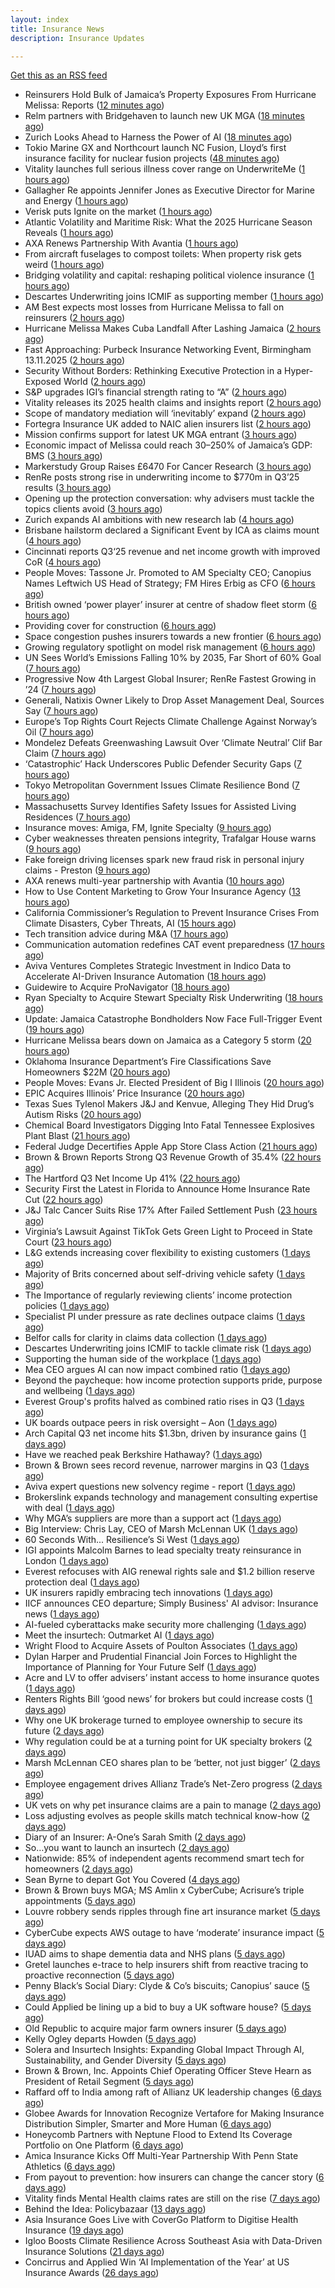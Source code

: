 ```yaml
---
layout: index
title: Insurance News
description: Insurance Updates

---
```


[Get this as an RSS feed](/insurance.rss)

<!-- news_marker starts -->
- Reinsurers Hold Bulk of Jamaica’s Property Exposures From Hurricane Melissa: Reports ([12 minutes ago](https://www.insurancejournal.com/news/international/2025/10/29/845509.htm))
- Relm partners with Bridgehaven to launch new UK MGA ([18 minutes ago](https://www.reinsurancene.ws/relm-partners-with-bridgehaven-to-launch-new-uk-mga/))
- Zurich Looks Ahead to Harness the Power of AI ([18 minutes ago](https://insurance-edge.net/2025/10/29/zurich-looks-ahead-to-harness-the-power-of-ai/))
- Tokio Marine GX and Northcourt launch NC Fusion, Lloyd’s first insurance facility for nuclear fusion projects ([48 minutes ago](https://www.reinsurancene.ws/tokio-marine-gx-and-northcourt-launch-nc-fusion-lloyds-first-insurance-facility-for-nuclear-fusion-projects/))
- Vitality launches full serious illness cover range on UnderwriteMe ([1 hours ago](https://ifamagazine.com/vitality-launches-full-serious-illness-cover-range-on-underwriteme/))
- Gallagher Re appoints Jennifer Jones as Executive Director for Marine and Energy ([1 hours ago](https://www.reinsurancene.ws/gallagher-re-appoints-jennifer-jones-as-executive-director-for-marine-and-energy/))
- Verisk puts Ignite on the market ([1 hours ago](https://www.postonline.co.uk/news/7959286/verisk-puts-ignite-on-the-market))
- Atlantic Volatility and Maritime Risk: What the 2025 Hurricane Season Reveals ([1 hours ago](https://insurance-edge.net/2025/10/29/atlantic-volatility-and-maritime-risk-what-the-2025-hurricane-season-reveals/))
- AXA Renews Partnership With Avantia ([1 hours ago](https://insurance-edge.net/2025/10/29/axa-renews-partnership-with-avantia/))
- From aircraft fuselages to compost toilets: When property risk gets weird ([1 hours ago](https://www.insurancebusinessmag.com/uk/news/property-insurance/from-aircraft-fuselages-to-compost-toilets-when-property-risk-gets-weird-554699.aspx))
- Bridging volatility and capital: reshaping political violence insurance ([1 hours ago](https://www.insurancebusinessmag.com/uk/news/breaking-news/bridging-volatility-and-capital-reshaping-political-violence-insurance-554695.aspx))
- Descartes Underwriting joins ICMIF as supporting member ([1 hours ago](https://www.reinsurancene.ws/descartes-underwriting-joins-icmif-as-supporting-member/))
- AM Best expects most losses from Hurricane Melissa to fall on reinsurers ([2 hours ago](https://www.reinsurancene.ws/am-best-expects-most-losses-from-hurricane-melissa-to-fall-on-reinsurers/))
- Hurricane Melissa Makes Cuba Landfall After Lashing Jamaica ([2 hours ago](https://www.insurancejournal.com/news/international/2025/10/29/845503.htm))
- Fast Approaching: Purbeck Insurance Networking Event, Birmingham 13.11.2025 ([2 hours ago](https://insurance-edge.net/2025/10/29/fast-approaching-purbeck-insurance-networking-event-birmingham-13-11-2025/))
- Security Without Borders: Rethinking Executive Protection in a Hyper-Exposed World ([2 hours ago](https://insurance-edge.net/2025/10/29/security-without-borders-rethinking-executive-protection-in-a-hyper-exposed-world/))
- S&P upgrades IGI’s financial strength rating to “A” ([2 hours ago](https://www.reinsurancene.ws/sp-upgrades-igis-financial-strength-rating-to-a/))
- Vitality releases its 2025 health claims and insights report ([2 hours ago](https://ifamagazine.com/vitality-releases-its-2025-health-claims-and-insights-report/))
- Scope of mandatory mediation will ‘inevitably’ expand ([2 hours ago](https://www.postonline.co.uk/claims/7959287/scope-of-mandatory-mediation-will-inevitably-expand))
- Fortegra Insurance UK added to NAIC alien insurers list ([2 hours ago](https://www.insurancebusinessmag.com/uk/news/breaking-news/fortegra-insurance-uk-added-to-naic-alien-insurers-list-554687.aspx))
- Mission confirms support for latest UK MGA entrant ([3 hours ago](https://www.insurancebusinessmag.com/uk/news/breaking-news/mission-confirms-support-for-latest-uk-mga-entrant-554685.aspx))
- Economic impact of Melissa could reach 30–250% of Jamaica’s GDP: BMS ([3 hours ago](https://www.reinsurancene.ws/economic-impact-of-melissa-could-reach-30-250-of-jamaicas-gdp-bms/))
- Markerstudy Group Raises £6470 For Cancer Research ([3 hours ago](https://insurance-edge.net/2025/10/29/markerstudy-group-raises-6470-for-cancer-research/))
- RenRe posts strong rise in underwriting income to $770m in Q3’25 results ([3 hours ago](https://www.reinsurancene.ws/renre-posts-strong-rise-in-underwriting-income-to-770m-in-q325-results/))
- Opening up the protection conversation: why advisers must tackle the topics clients avoid ([3 hours ago](https://ifamagazine.com/opening-up-the-protection-conversation-why-advisers-must-tackle-the-topics-clients-avoid/))
- Zurich expands AI ambitions with new research lab ([4 hours ago](https://www.insurancebusinessmag.com/uk/news/technology/zurich-expands-ai-ambitions-with-new-research-lab-554656.aspx))
- Brisbane hailstorm declared a Significant Event by ICA as claims mount ([4 hours ago](https://www.reinsurancene.ws/brisbane-hailstorm-declared-a-significant-event-by-ica-as-claims-mount/))
- Cincinnati reports Q3‘25 revenue and net income growth with improved CoR ([4 hours ago](https://www.reinsurancene.ws/cincinnati-reports-q325-revenue-and-net-income-growth-with-improved-cor/))
- People Moves: Tassone Jr. Promoted to AM Specialty CEO; Canopius Names Leftwich US Head of Strategy; FM Hires Erbig as CFO ([6 hours ago](https://www.insurancejournal.com/news/national/2025/10/29/845396.htm))
- British owned ‘power player’ insurer at centre of shadow fleet storm ([6 hours ago](https://www.insurancebusinessmag.com/uk/news/marine/british-owned-power-player-insurer-at-centre-of-shadow-fleet-storm-554616.aspx))
- Providing cover for construction ([6 hours ago](https://www.postonline.co.uk/commercial/7959042/providing-cover-for-construction))
- Space congestion pushes insurers towards a new frontier ([6 hours ago](https://www.postonline.co.uk/commercial/7958974/space-congestion-pushes-insurers-towards-a-new-frontier))
- Growing regulatory spotlight on model risk management ([6 hours ago](https://www.postonline.co.uk/risk-management/7958994/growing-regulatory-spotlight-on-model-risk-management))
- UN Sees World’s Emissions Falling 10% by 2035, Far Short of 60% Goal ([7 hours ago](https://www.insurancejournal.com/news/international/2025/10/29/845435.htm))
- Progressive Now 4th Largest Global Insurer; RenRe Fastest Growing in ’24 ([7 hours ago](https://www.insurancejournal.com/news/national/2025/10/29/845460.htm))
- Generali, Natixis Owner Likely to Drop Asset Management Deal, Sources Say ([7 hours ago](https://www.insurancejournal.com/news/international/2025/10/29/845422.htm))
- Europe’s Top Rights Court Rejects Climate Challenge Against Norway’s Oil ([7 hours ago](https://www.insurancejournal.com/news/international/2025/10/29/845430.htm))
- Mondelez Defeats Greenwashing Lawsuit Over ‘Climate Neutral’ Clif Bar Claim ([7 hours ago](https://www.insurancejournal.com/news/national/2025/10/29/845451.htm))
- ‘Catastrophic’ Hack Underscores Public Defender Security Gaps ([7 hours ago](https://www.insurancejournal.com/news/national/2025/10/29/845466.htm))
- Tokyo Metropolitan Government Issues Climate Resilience Bond ([7 hours ago](https://www.insurancejournal.com/news/international/2025/10/29/845407.htm))
- Massachusetts Survey Identifies Safety Issues for Assisted Living Residences ([7 hours ago](https://www.insurancejournal.com/news/east/2025/10/29/845482.htm))
- Insurance moves: Amiga, FM, Ignite Specialty ([9 hours ago](https://www.insurancebusinessmag.com/uk/news/breaking-news/insurance-moves-amiga-fm-ignite-specialty-554635.aspx))
- Cyber weaknesses threaten pensions integrity, Trafalgar House warns ([9 hours ago](https://www.insurancebusinessmag.com/uk/news/cyber/cyber-weaknesses-threaten-pensions-integrity-trafalgar-house-warns-554633.aspx))
- Fake foreign driving licenses spark new fraud risk in personal injury claims - Preston ([9 hours ago](https://www.insurancebusinessmag.com/uk/news/auto-motor/fake-foreign-driving-licenses-spark-new-fraud-risk-in-personal-injury-claims--preston-554632.aspx))
- AXA renews multi-year partnership with Avantia ([10 hours ago](https://www.insurancebusinessmag.com/uk/news/property-insurance/axa-renews-multiyear-partnership-with-avantia-554625.aspx))
- How to Use Content Marketing to Grow Your Insurance Agency ([13 hours ago](https://www.insurancejournal.com/blogs/ezlynx/2025/10/28/845477.htm))
- California Commissioner’s Regulation to Prevent Insurance Crises From Climate Disasters, Cyber Threats, AI ([15 hours ago](https://www.insurancejournal.com/news/west/2025/10/28/845472.htm))
- Tech transition advice during M&A ([17 hours ago](https://www.dig-in.com/news/tech-transition-advice-during-m-a))
- Communication automation redefines CAT event preparedness ([17 hours ago](https://www.dig-in.com/opinion/communication-automation-redefines-cat-event-preparedness))
- Aviva Ventures Completes Strategic Investment in Indico Data to Accelerate AI-Driven Insurance Automation ([18 hours ago](https://www.insurtechinsights.com/aviva-ventures-completes-strategic-investment-in-indico-data-to-accelerate-ai-driven-insurance-automation/))
- Guidewire to Acquire ProNavigator ([18 hours ago](https://www.insurtechinsights.com/guidewire-to-acquire-pronavigator/))
- Ryan Specialty to Acquire Stewart Specialty Risk Underwriting ([18 hours ago](https://www.insurtechinsights.com/ryan-specialty-to-acquire-stewart-specialty-risk-underwriting/))
- Update: Jamaica Catastrophe Bondholders Now Face Full-Trigger Event ([19 hours ago](https://www.insurancejournal.com/news/international/2025/10/28/845445.htm))
- Hurricane Melissa bears down on Jamaica as a Category 5 storm ([20 hours ago](https://www.dig-in.com/articles/hurricane-melissa-bears-down-jamaica-a-category-5-storm))
- Oklahoma Insurance Department’s Fire Classifications Save Homeowners $22M ([20 hours ago](https://www.insurancejournal.com/news/southcentral/2025/10/28/845425.htm))
- People Moves: Evans Jr. Elected President of Big I Illinois ([20 hours ago](https://www.insurancejournal.com/news/midwest/2025/10/28/845418.htm))
- EPIC Acquires Illinois’ Price Insurance ([20 hours ago](https://www.insurancejournal.com/news/midwest/2025/10/28/845413.htm))
- Texas Sues Tylenol Makers J&J and Kenvue, Alleging They Hid Drug’s Autism Risks ([20 hours ago](https://www.insurancejournal.com/news/southcentral/2025/10/28/845406.htm))
- Chemical Board Investigators Digging Into Fatal Tennessee Explosives Plant Blast ([21 hours ago](https://www.insurancejournal.com/news/southeast/2025/10/28/845390.htm))
- Federal Judge Decertifies Apple App Store Class Action ([21 hours ago](https://www.insurancejournal.com/news/national/2025/10/28/845385.htm))
- Brown & Brown Reports Strong Q3 Revenue Growth of 35.4% ([22 hours ago](https://www.insurancejournal.com/news/national/2025/10/28/845378.htm))
- The Hartford Q3 Net Income Up 41% ([22 hours ago](https://www.insurancejournal.com/news/national/2025/10/28/845370.htm))
- Security First the Latest in Florida to Announce Home Insurance Rate Cut ([22 hours ago](https://www.insurancejournal.com/news/southeast/2025/10/28/845372.htm))
- J&J Talc Cancer Suits Rise 17% After Failed Settlement Push ([23 hours ago](https://www.insurancejournal.com/news/national/2025/10/28/845357.htm))
- Virginia’s Lawsuit Against TikTok Gets Green Light to Proceed in State Court ([23 hours ago](https://www.insurancejournal.com/news/east/2025/10/28/845348.htm))
- L&G extends increasing cover flexibility to existing customers ([1 days ago](https://ifamagazine.com/lg-extends-increasing-cover-flexibility-to-existing-customers/))
- Majority of Brits concerned about self-driving vehicle safety ([1 days ago](https://www.postonline.co.uk/news/7959285/majority-of-brits-concerned-about-self-driving-vehicle-safety))
- The Importance of regularly reviewing clients’ income protection policies ([1 days ago](https://ifamagazine.com/the-importance-of-regularly-reviewing-clients-income-protection-policies/))
- Specialist PI under pressure as rate declines outpace claims ([1 days ago](https://www.insurancebusinessmag.com/uk/news/professional-liability/specialist-pi-under-pressure-as-rate-declines-outpace-claims-554537.aspx))
- Belfor calls for clarity in claims data collection ([1 days ago](https://www.postonline.co.uk/claims/7959280/belfor-calls-for-clarity-in-claims-data-collection))
- Descartes Underwriting joins ICMIF to tackle climate risk ([1 days ago](https://www.insurancebusinessmag.com/uk/news/breaking-news/descartes-underwriting-joins-icmif-to-tackle-climate-risk-554533.aspx))
- Supporting the human side of the workplace ([1 days ago](https://www.dig-in.com/opinion/supporting-the-human-side-of-the-workplace))
- Mea CEO argues AI can now impact combined ratio ([1 days ago](https://www.postonline.co.uk/technology/7959284/mea-ceo-argues-ai-can-now-impact-combined-ratio))
- Beyond the paycheque: how income protection supports pride, purpose and wellbeing ([1 days ago](https://ifamagazine.com/protecting-what-makes-you-proud/))
- Everest Group's profits halved as combined ratio rises in Q3 ([1 days ago](https://www.insurancebusinessmag.com/uk/news/breaking-news/everest-groups-profits-halved-as-combined-ratio-rises-in-q3-554517.aspx))
- UK boards outpace peers in risk oversight – Aon ([1 days ago](https://www.insurancebusinessmag.com/uk/news/breaking-news/uk-boards-outpace-peers-in-risk-oversight--aon-554515.aspx))
- Arch Capital Q3 net income hits $1.3bn, driven by insurance gains ([1 days ago](https://www.insurancebusinessmag.com/uk/news/breaking-news/arch-capital-q3-net-income-hits-1-3bn-driven-by-insurance-gains-554506.aspx))
- Have we reached peak Berkshire Hathaway? ([1 days ago](https://www.insurancebusinessmag.com/uk/news/breaking-news/have-we-reached-peak-berkshire-hathaway-554499.aspx))
- Brown & Brown sees record revenue, narrower margins in Q3 ([1 days ago](https://www.insurancebusinessmag.com/uk/news/breaking-news/brown-and-brown-sees-record-revenue-narrower-margins-in-q3-554496.aspx))
- Aviva expert questions new solvency regime - report ([1 days ago](https://www.insurancebusinessmag.com/uk/news/breaking-news/aviva-expert-questions-new-solvency-regime--report-554494.aspx))
- Brokerslink expands technology and management consulting expertise with deal ([1 days ago](https://www.insurancebusinessmag.com/uk/news/breaking-news/brokerslink-expands-technology-and-management-consulting-expertise-with-deal-554490.aspx))
- Why MGA’s suppliers are more than a support act ([1 days ago](https://www.postonline.co.uk/commercial/7959247/why-mgas-suppliers-are-more-than-a-support-act))
- Big Interview: Chris Lay, CEO of Marsh McLennan UK ([1 days ago](https://www.postonline.co.uk/broker/7959104/big-interview-chris-lay-ceo-of-marsh-mclennan-uk))
- 60 Seconds With... Resilience’s Si West ([1 days ago](https://www.postonline.co.uk/technology/7958188/60-seconds-with-resiliences-si-west))
- IGI appoints Malcolm Barnes to lead specialty treaty reinsurance in London ([1 days ago](https://www.insurancebusinessmag.com/uk/news/breaking-news/igi-appoints-malcolm-barnes-to-lead-specialty-treaty-reinsurance-in-london-554468.aspx))
- Everest refocuses with AIG renewal rights sale and $1.2 billion reserve protection deal ([1 days ago](https://www.insurancebusinessmag.com/uk/news/breaking-news/everest-refocuses-with-aig-renewal-rights-sale-and-1-2-billion-reserve-protection-deal-554524.aspx))
- UK insurers rapidly embracing tech innovations ([1 days ago](https://www.insurancebusinessmag.com/uk/news/technology/uk-insurers-rapidly-embracing-tech-innovations-554465.aspx))
- IICF announces CEO departure; Simply Business' AI advisor: Insurance news ([1 days ago](https://www.dig-in.com/news/iicf-ceo-departure-simply-business-ai-advisor-insurance-news))
- AI-fueled cyberattacks make security more challenging ([1 days ago](https://www.dig-in.com/news/ai-fueled-cyberattacks-make-security-more-challenging))
- Meet the insurtech: Outmarket AI ([1 days ago](https://www.dig-in.com/news/meet-the-insurtech-outmarket-ai))
- Wright Flood to Acquire Assets of Poulton Associates ([1 days ago](https://www.insurtechinsights.com/wright-flood-to-acquire-assets-of-poulton-associates/))
- Dylan Harper and Prudential Financial Join Forces to Highlight the Importance of Planning for Your Future Self ([1 days ago](https://www.insurtechinsights.com/dylan-harper-and-prudential-financial-join-forces-to-highlight-the-importance-of-planning-for-your-future-self/))
- Acre and LV to offer advisers’ instant access to home insurance quotes ([1 days ago](https://ifamagazine.com/acre-and-lv-to-offer-advisers-instant-access-to-home-insurance-quotes/))
- Renters Rights Bill ‘good news’ for brokers but could increase costs ([1 days ago](https://www.postonline.co.uk/broker/7959282/renters-rights-bill-%E2%80%98good-news%E2%80%99-for-brokers-but-could-increase-costs))
- Why one UK brokerage turned to employee ownership to secure its future ([2 days ago](https://www.insurancebusinessmag.com/uk/news/breaking-news/why-one-uk-brokerage-turned-to-employee-ownership-to-secure-its-future-554401.aspx))
- Why regulation could be at a turning point for UK specialty brokers ([2 days ago](https://www.insurancebusinessmag.com/uk/news/breaking-news/why-regulation-could-be-at-a-turning-point-for-uk-specialty-brokers-554397.aspx))
- Marsh McLennan CEO shares plan to be ‘better, not just bigger’ ([2 days ago](https://www.postonline.co.uk/news/7959106/marsh-mclennan-ceo-shares-plan-to-be-%E2%80%98better-not-just-bigger%E2%80%99))
- Employee engagement drives Allianz Trade’s Net-Zero progress ([2 days ago](https://www.postonline.co.uk/news/7959245/employee-engagement-drives-allianz-trade%E2%80%99s-net-zero-progress))
- UK vets on why pet insurance claims are a pain to manage ([2 days ago](https://www.insurancebusinessmag.com/uk/news/breaking-news/uk-vets-on-why-pet-insurance-claims-are-a-pain-to-manage-554377.aspx))
- Loss adjusting evolves as people skills match technical know-how ([2 days ago](https://www.postonline.co.uk/claims/7959144/loss-adjusting-evolves-as-people-skills-match-technical-know-how))
- Diary of an Insurer: A-One’s Sarah Smith ([2 days ago](https://www.postonline.co.uk/broker/7958939/diary-of-an-insurer-a-one%E2%80%99s-sarah-smith))
- So…you want to launch an insurtech ([2 days ago](https://www.dig-in.com/news/keys-to-launching-an-insurtech))
- Nationwide: 85% of independent agents recommend smart tech for homeowners ([2 days ago](https://www.dig-in.com/news/most-independent-agents-recommend-smart-home-tech))
- Sean Byrne to depart Got You Covered ([4 days ago](https://www.postonline.co.uk/people/7959273/sean-byrne-to-depart-got-you-covered))
- Brown & Brown buys MGA; MS Amlin x CyberCube; Acrisure’s triple appointments ([5 days ago](https://www.postonline.co.uk/news/7959255/brown-brown-buys-mga-ms-amlin-x-cybercube-acrisure%E2%80%99s-triple-appointments))
- Louvre robbery sends ripples through fine art insurance market ([5 days ago](https://www.postonline.co.uk/news/7959272/louvre-robbery-sends-ripples-through-fine-art-insurance-market))
- CyberCube expects AWS outage to have ‘moderate’ insurance impact ([5 days ago](https://www.postonline.co.uk/commercial/7959270/cybercube-expects-aws-outage-to-have-%E2%80%98moderate%E2%80%99-insurance-impact))
- IUAD aims to shape dementia data and NHS plans ([5 days ago](https://www.postonline.co.uk/people/7959113/iuad-aims-to-shape-dementia-data-and-nhs-plans))
- Gretel launches e-trace to help insurers shift from reactive tracing to proactive reconnection ([5 days ago](https://ifamagazine.com/gretel-launches-e-trace-to-help-insurers-shift-from-reactive-tracing-to-proactive-customer-reconnection/))
- Penny Black’s Social Diary: Clyde & Co’s biscuits; Canopius’ sauce ([5 days ago](https://www.postonline.co.uk/people/7959068/penny-black%E2%80%99s-social-diary-clyde-co%E2%80%99s-biscuits-canopius%E2%80%99-sauce))
- Could Applied be lining up a bid to buy a UK software house? ([5 days ago](https://www.postonline.co.uk/technology/7959222/could-applied-be-lining-up-a-bid-to-buy-a-uk-software-house))
- Old Republic to acquire major farm owners insurer ([5 days ago](https://www.dig-in.com/news/old-republic-to-acquire-everett-cash-mutual))
- Kelly Ogley departs Howden ([5 days ago](https://www.postonline.co.uk/broker/7959269/kelly-ogley-departs-howden))
- Solera and Insurtech Insights: Expanding Global Impact Through AI, Sustainability, and Gender Diversity ([5 days ago](https://www.insurtechinsights.com/solera-and-insurtech-insights-expanding-global-impact-through-ai-sustainability-and-gender-diversity/))
- Brown & Brown, Inc. Appoints Chief Operating Officer Steve Hearn as President of Retail Segment ([5 days ago](https://www.insurtechinsights.com/brown-brown-inc-appoints-chief-operating-officer-steve-hearn-as-president-of-retail-segment/))
- Raffard off to India among raft of Allianz UK leadership changes ([6 days ago](https://www.postonline.co.uk/news/7959266/raffard-off-to-india-among-raft-of-allianz-uk-leadership-changes))
- Globee Awards for Innovation Recognize Vertafore for Making Insurance Distribution Simpler, Smarter and More Human ([6 days ago](https://www.insurtechinsights.com/globee-awards-for-innovation-recognize-vertafore-for-making-insurance-distribution-simpler-smarter-and-more-human/))
- Honeycomb Partners with Neptune Flood to Extend Its Coverage Portfolio on One Platform ([6 days ago](https://www.insurtechinsights.com/honeycomb-partners-with-neptune-flood-to-extend-its-coverage-portfolio-on-one-platform/))
- Amica Insurance Kicks Off Multi-Year Partnership With Penn State Athletics ([6 days ago](https://www.insurtechinsights.com/amica-insurance-kicks-off-multi-year-partnership-with-penn-state-athletics/))
- From payout to prevention: how insurers can change the cancer story ([6 days ago](https://ifamagazine.com/from-payout-to-prevention-how-insurers-can-change-the-cancer-story/))
- Vitality finds Mental Health claims rates are still on the rise ([7 days ago](https://ifamagazine.com/vitality-finds-mental-health-claims-rates-are-still-on-the-rise/))
- Behind the Idea: Policybazaar ([13 days ago](https://thefintechtimes.com/behind-the-idea-policybazaar/))
- Asia Insurance Goes Live with CoverGo Platform to Digitise Health Insurance ([19 days ago](https://thefintechtimes.com/asia-insurance-goes-live-with-covergo-platform-to-digitise-health-insurance/))
- Igloo Boosts Climate Resilience Across Southeast Asia with Data-Driven Insurance Solutions ([21 days ago](https://thefintechtimes.com/igloo-boosts-climate-resilience-across-southeast-asia-with-data-driven-insurance-solutions/))
- Concirrus and Applied Win ‘AI Implementation of the Year’ at US Insurance Awards ([26 days ago](https://thefintechtimes.com/concirrus-ai-cuts-aviation-underwriting-time-from-36-hours-to-minutes-for-applied-aviation/))

<!-- news_marker ends -->